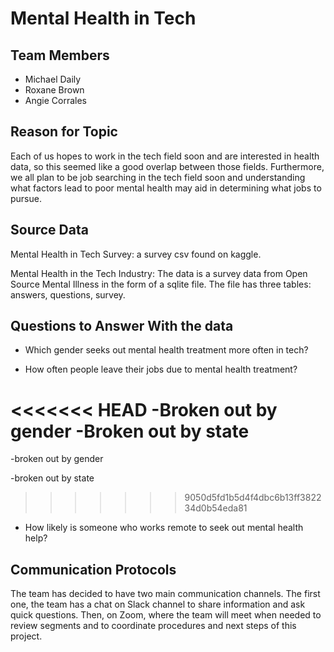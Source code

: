 # Mental Health in Tech

## Team Members
* Michael Daily 
* Roxane Brown
* Angie Corrales

## Reason for Topic
Each of us hopes to work in the tech field soon and are interested in health data, so this seemed like a good overlap between those fields. Furthermore, we all plan to be 
job searching in the tech field soon and understanding what factors lead to poor mental health may aid in determining what jobs to pursue. 
## Source Data
Mental Health in Tech Survey: a survey csv found on kaggle.

Mental Health in the Tech Industry: The data is a survey data from Open Source Mental Illness in the form of a sqlite file. The file has three tables: answers, questions,
survey.

## Questions to Answer With the data
* Which gender seeks out mental health treatment more often in tech?

* How often people leave their jobs due to mental health treatment?

<<<<<<< HEAD
-Broken out by gender
-Broken out by state
=======
-broken out by gender

-broken out by state
>>>>>>> 9050d5fd1b5d4f4dbc6b13ff382234d0b54eda81

* How likely is someone who works remote to seek out mental health help?

## Communication Protocols
The team has decided to have two main communication channels. The first one, the team has a chat on Slack channel to share information and ask quick questions. Then, on Zoom, where the team will meet when needed to review segments and to coordinate procedures and next steps of this project. 



